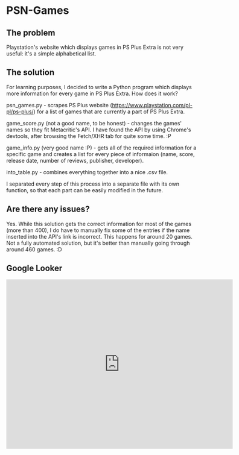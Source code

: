 # PSN-Games

## The problem
Playstation's website which displays games in PS Plus Extra is not very useful: it's a simple alphabetical list.

## The solution
For learning purposes, I decided to write a Python program which displays more information for every game in PS Plus Extra. How does it work?

psn_games.py - scrapes PS Plus website (https://www.playstation.com/pl-pl/ps-plus/) for a list of games that are currently a part of PS Plus Extra.

game_score.py (not a good name, to be honest) - changes the games' names so they fit Metacritic's API. I have found the API by using Chrome's devtools, after browsing the Fetch/XHR tab for quite some time. :P

game_info.py (very good name :P) - gets all of the required information for a specific game and creates a list for every piece of informaion (name, score, release date, number of reviews, publisher, developer).

into_table.py - combines everything together into a nice .csv file.

I separated every step of this process into a separate file with its own function, so that each part can be easily modified in the future.

## Are there any issues?
Yes. While this solution gets the correct information for most of the games (more than 400), I do have to manually fix some of the entries if the name inserted into the API's link is incorrect. This happens for around 20 games. Not a fully automated solution, but it's better than manually going through around 460 games. :D

## Google Looker
<iframe width="600" height="450" src="https://lookerstudio.google.com/embed/reporting/7259ffcc-2483-44d7-8e1b-80ed88706f49/page/t3BxD" frameborder="0" style="border:0" allowfullscreen sandbox="allow-storage-access-by-user-activation allow-scripts allow-same-origin allow-popups allow-popups-to-escape-sandbox"></iframe>

